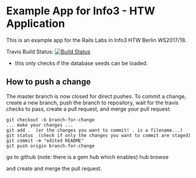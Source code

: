 # Example App for Info3  - HTW Application

This is an example app for the Rails Labs in Info3 HTW Berlin WS2017/18.

Travis Build Status: [![Build Status](https://travis-ci.org/htw-imi-info3/rails-dash-ws2017.svg?branch=master)](https://travis-ci.org/htw-imi-info3/rails-dash-ws2017)

- this only checks if the database seeds can be loaded.


## How to push a change

The master branch is now closed for direct pushes. To commit a change, create a
new branch, push the branch to repository, wait for the travis checks to pass,
create a pull request, and merge your pull request:

    git checkout -b branch-for-change
    ... make your changes ...
    git add .  (or the changes you want to commit! . is a filename...)
    git status  (check if only the changes you want to commit are staged)
    git commit -m "edited README"
    git push origin branch-for-change

go to github (note: there is a gem hub which enables)
    hub browse

and create and merge the pull request.
